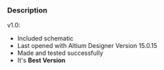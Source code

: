 ### Description

v1.0:
- Included schematic
- Last opened with Altium Designer Version 15.0.15
- Made and tested successfully 
- It's **Best Version**